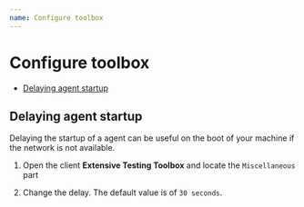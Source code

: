 ```yaml
---
name: Configure toolbox
---
```


# Configure toolbox

* [Delaying agent startup](administration/configure_toolbox#delaying-agent-startup)

## Delaying agent startup

Delaying the startup of a agent can be useful on the boot of your machine if the network is not available.

1. Open the client **Extensive Testing Toolbox** and locate the `Miscellaneous` part 

2. Change the delay. The default value is of `30 seconds`.